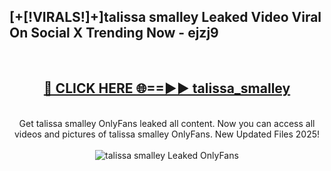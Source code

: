 <h2>[+[!VIRALS!]+]talissa smalley Leaked Video Viral On Social X Trending Now - ejzj9</h2>
<br>
<div align="center">
<h2><a href="https://libra.edu.pl?talissa_smalley" rel="nofollow">🔴 CLICK HERE 🌐==►► talissa_smalley</a></h2>
<br>
Get talissa smalley OnlyFans leaked all content. Now you can access all videos and pictures of talissa smalley OnlyFans. New Updated Files 2025!
<br>
<br>
<a href="https://libra.edu.pl?talissa_smalley" rel="nofollow" data-target="animated-image.originalLink"><img src="https://i.ibb.co.com/WyWwxjT/player-gif2.gif" alt="talissa smalley Leaked OnlyFans" style="max-width: 100%; display: inline-block;" data-target="animated-image.originalImage"></a>
</div>
<br>